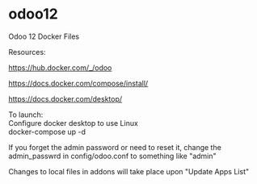 # odoo12
Odoo 12 Docker Files

Resources:

https://hub.docker.com/_/odoo

https://docs.docker.com/compose/install/

https://docs.docker.com/desktop/

To launch:  
Configure docker desktop to use Linux  
docker-compose up -d

If you forget the admin password or need to reset it, change the admin_passwrd in config/odoo.conf to something like "admin"

Changes to local files in addons will take place upon "Update Apps List"
